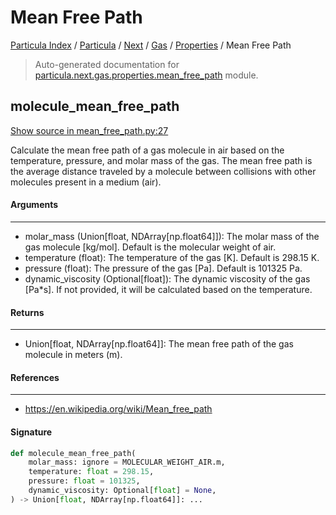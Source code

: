 # Mean Free Path

[Particula Index](../../../../README.md#particula-index) / [Particula](../../../index.md#particula) / [Next](../../index.md#next) / [Gas](../index.md#gas) / [Properties](./index.md#properties) / Mean Free Path

> Auto-generated documentation for [particula.next.gas.properties.mean_free_path](https://github.com/Gorkowski/particula/blob/main/particula/next/gas/properties/mean_free_path.py) module.

## molecule_mean_free_path

[Show source in mean_free_path.py:27](https://github.com/Gorkowski/particula/blob/main/particula/next/gas/properties/mean_free_path.py#L27)

Calculate the mean free path of a gas molecule in air based on the
temperature, pressure, and molar mass of the gas. The mean free path
is the average distance traveled by a molecule between collisions with
other molecules present in a medium (air).

#### Arguments

-----
- molar_mass (Union[float, NDArray[np.float64]]): The molar mass
of the gas molecule [kg/mol]. Default is the molecular weight of air.
- temperature (float): The temperature of the gas [K]. Default is 298.15 K.
- pressure (float): The pressure of the gas [Pa]. Default is 101325 Pa.
- dynamic_viscosity (Optional[float]): The dynamic viscosity of the gas
[Pa*s]. If not provided, it will be calculated based on the temperature.

#### Returns

--------
- Union[float, NDArray[np.float64]]: The mean free path of the gas molecule
in meters (m).

#### References

----------
- https://en.wikipedia.org/wiki/Mean_free_path

#### Signature

```python
def molecule_mean_free_path(
    molar_mass: ignore = MOLECULAR_WEIGHT_AIR.m,
    temperature: float = 298.15,
    pressure: float = 101325,
    dynamic_viscosity: Optional[float] = None,
) -> Union[float, NDArray[np.float64]]: ...
```
